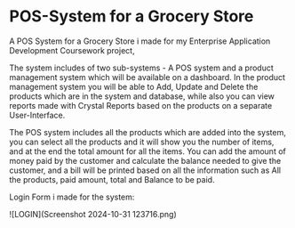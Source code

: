 # POS-System for a Grocery Store

A POS System for a Grocery Store i made for my Enterprise Application Development Coursework project,

The system includes of two sub-systems - A POS system and a product management system which will be available on a dashboard.
In the product management system you will be able to Add, Update and Delete the products which are in the system and database,
while also you can view reports made with Crystal Reports based on the products on a separate User-Interface.

The POS system includes all the products which are added into the system, you can select all the products and it will show you the
number of items, and at the end the total amount for all the items. You can add the amount of money paid by the customer and calculate
the balance needed to give the customer, and a bill will be printed based on all the information such as All the products, paid amount,
total and Balance to be paid.

Login Form i made for the system:

![LOGIN](Screenshot 2024-10-31 123716.png)
